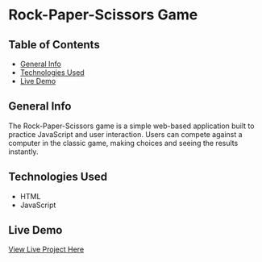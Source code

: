 # Rock-Paper-Scissors Game

## Table of Contents
- [General Info](#general-info)
- [Technologies Used](#technologies-used)
- [Live Demo](#live-demo)

## General Info
The Rock-Paper-Scissors game is a simple web-based application built to practice JavaScript and user interaction. Users can compete against a computer in the classic game, making choices and seeing the results instantly.

## Technologies Used
- HTML
- JavaScript

## Live Demo
[View Live Project Here](https://thecoder45674.github.io/rock-paper-scissors-game/)

